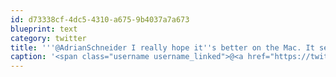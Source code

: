 ```yaml
---
id: d73338cf-4dc5-4310-a675-9b4037a7a673
blueprint: text
category: twitter
title: '''@AdrianSchneider I really hope it''s better on the Mac. It seems to have been "designed" by an entirely different teem than OSX, etc.'
caption: '<span class="username username_linked">@<a href="https://twitter.com/AdrianSchneider" title="Adrian Schneider">AdrianSchneider</a></span> I really hope it''s better on the Mac. It seems to have been "designed" by an entirely different teem than OSX, etc.'
---
```

